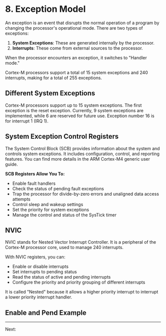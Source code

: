 # 8. Exception Model

An exception is an event that disrupts the normal operation of a program by changing the processor's operational mode. There are two types of exceptions:

1. **System Exceptions**: These are generated internally by the processor.
2. **Interrupts**: These come from external sources to the processor.

When the processor encounters an exception, it switches to "Handler mode." 

Cortex-M processors support a total of 15 system exceptions and 240 interrupts, making for a total of 255 exceptions.

## Different System Exceptions

Cortex-M processors support up to 15 system exceptions. The first exception is the reset exception. Currently, 9 system exceptions are implemented, while 6 are reserved for future use. Exception number 16 is for interrupt 1 (IRQ 1).

## System Exception Control Registers

The System Control Block (SCB) provides information about the system and controls system exceptions. It includes configuration, control, and reporting features. You can find more details in the ARM Cortex-M4 generic user guide.

**SCB Registers Allow You To:**
- Enable fault handlers
- Check the status of pending fault exceptions
- Trap the processor for divide-by-zero errors and unaligned data access attempts
- Control sleep and wakeup settings
- Set the priority for system exceptions
- Manage the control and status of the SysTick timer

## NVIC

NVIC stands for Nested Vector Interrupt Controller. It is a peripheral of the Cortex-M processor core, used to manage 240 interrupts. 

With NVIC registers, you can:
- Enable or disable interrupts
- Set interrupts to pending status
- Read the status of active and pending interrupts
- Configure the priority and priority grouping of different interrupts

It is called "Nested" because it allows a higher priority interrupt to interrupt a lower priority interrupt handler.

## Enable and Pend Example

---

Next: 